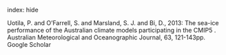 index: hide

<div class="Citation">

  <div class="Citation-body">
    <div class="Citation-text">Uotila, P. and O’Farrell, S. and Marsland, S. J. and Bi, D., 2013: The sea-ice performance of the Australian climate models participating in the CMIP5 . <span class="Article-journal">Australian Meteorological and Oceanographic Journal, </span><span class="Article-volume">63, </span>121-143pp.</div>
    <div class="Citation-links">
      <div class="CitationLink" data-href="https://scholar.google.com/scholar?q=The+sea-ice+performance+of+the+Australian+climate%C2%A0models+participating+in+the+CMIP5%C2%A0">
        <div class="CitationLink-icon CitationLink-Scholar"></div>
        <div class="CitationLink-text">Google Scholar</div>
      </div>
    </div>
  </div>
</div>


<div class="Citation-copy">

</div>